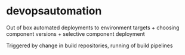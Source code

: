 # devopsautomation
Out of box automated deployments to environment targets + choosing component versions  + selective component deployment

Triggered by change in build repositories, running of build pipelines
